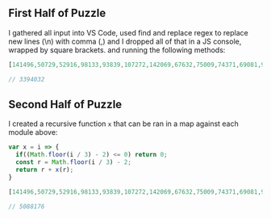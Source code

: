 ## First Half of Puzzle
I gathered all input into VS Code, used find and replace regex to replace
new lines (\n) with comma (,) and I dropped all of that in a JS console,
wrapped by square brackets. and running the following methods:

```js
[141496,50729,52916,98133,93839,107272,142069,67632,75009,74371,69081,91480,102664,105221,130656,90946,72792,148049,70881,145510,105035,149880,117058,149669,59725,122995,74449,96690,140220,59294,142524,139379,107322,57832,66101,105801,59189,58687,61454,116490,125198,116264,103459,145734,98738,62783,138935,143958,87769,100410,112567,131008,96648,62022,84654,135197,104771,116477,58956,83449,71150,86343,69346,100858,146224,142933,135930,99671,97840,145286,55577,88347,75169,73059,144308,110284,117688,146396,75934,92370,124781,133506,134441,98229,100872,75249,108598,106277,80388,138398,143521,74189,72945,79918,132770,78616,91499,124595,89042,90715].map(a => Math.floor(a / 3) - 2).reduce((a, b) => a + b,0)

// 3394032
```

## Second Half of Puzzle
I created a recursive function `x` that can be ran in a map against each module above:

```js
var x = i => {
  if((Math.floor(i / 3) - 2) <= 0) return 0;
  const r = Math.floor(i / 3) - 2;
  return r + x(r);
}
```
```js
[141496,50729,52916,98133,93839,107272,142069,67632,75009,74371,69081,91480,102664,105221,130656,90946,72792,148049,70881,145510,105035,149880,117058,149669,59725,122995,74449,96690,140220,59294,142524,139379,107322,57832,66101,105801,59189,58687,61454,116490,125198,116264,103459,145734,98738,62783,138935,143958,87769,100410,112567,131008,96648,62022,84654,135197,104771,116477,58956,83449,71150,86343,69346,100858,146224,142933,135930,99671,97840,145286,55577,88347,75169,73059,144308,110284,117688,146396,75934,92370,124781,133506,134441,98229,100872,75249,108598,106277,80388,138398,143521,74189,72945,79918,132770,78616,91499,124595,89042,90715].map(a => x(a)).reduce((a, b) => a + b,0)

// 5088176
```

